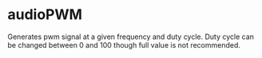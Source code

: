 # audioPWM
Generates pwm signal at a given frequency and duty cycle. Duty cycle can be changed between
0 and 100 though full value is not recommended.
